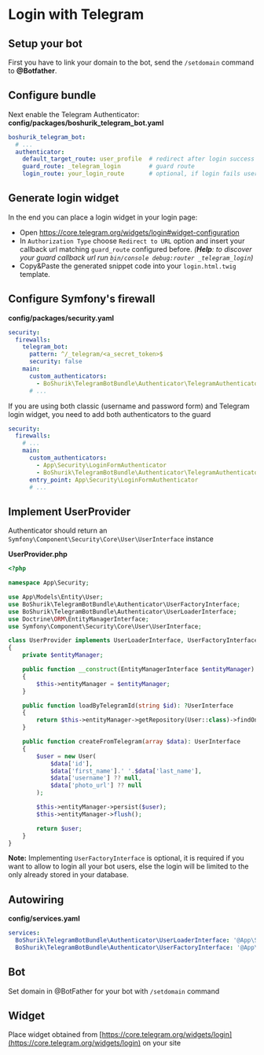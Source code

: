 # Login with Telegram


## Setup your bot

First you have to link your domain to the bot,
send the `/setdomain` command to **@Botfather**.


## Configure bundle

Next enable the Telegram Authenticator:
**config/packages/boshurik_telegram_bot.yaml**
```yaml
boshurik_telegram_bot:
  # ...
  authenticator:
    default_target_route: user_profile  # redirect after login success
    guard_route: _telegram_login        # guard route
    login_route: your_login_route       # optional, if login fails user will be redirected there
```

## Generate login widget

In the end you can place a login widget in your login page:
- Open https://core.telegram.org/widgets/login#widget-configuration
- In `Authorization Type` choose `Redirect to URL` option and insert your callback url matching `guard_route` configured before.
  *(**Help**: to discover your guard callback url run `bin/console debug:router _telegram_login`)*
- Copy&Paste the generated snippet code into your `login.html.twig` template.


## Configure Symfony's firewall

**config/packages/security.yaml**
```yaml
security:
  firewalls:
    telegram_bot:
      pattern: ^/_telegram/<a_secret_token>$
      security: false
    main:
      custom_authenticators:
        - BoShurik\TelegramBotBundle\Authenticator\TelegramAuthenticator
      # ...
```

If you are using both classic (username and password form) and Telegram login widget,
you need to add both authenticators to the guard
```yaml
security:
  firewalls:
    # ...
    main:
      custom_authenticators:
        - App\Security\LoginFormAuthenticator
        - BoShurik\TelegramBotBundle\Authenticator\TelegramAuthenticator
      entry_point: App\Security\LoginFormAuthenticator
      # ...
```

## Implement UserProvider

Authenticator should return an `Symfony\Component\Security\Core\User\UserInterface` instance

**UserProvider.php**

```php
<?php

namespace App\Security;

use App\Models\Entity\User;
use BoShurik\TelegramBotBundle\Authenticator\UserFactoryInterface;
use BoShurik\TelegramBotBundle\Authenticator\UserLoaderInterface;
use Doctrine\ORM\EntityManagerInterface;
use Symfony\Component\Security\Core\User\UserInterface;

class UserProvider implements UserLoaderInterface, UserFactoryInterface
{
    private $entityManager;

    public function __construct(EntityManagerInterface $entityManager)
    {
        $this->entityManager = $entityManager;
    }

    public function loadByTelegramId(string $id): ?UserInterface
    {
        return $this->entityManager->getRepository(User::class)->findOneBy(['telegram.id' => $id]);
    }

    public function createFromTelegram(array $data): UserInterface
    {
        $user = new User(
            $data['id'],
            $data['first_name'].' '.$data['last_name'],
            $data['username'] ?? null,
            $data['photo_url'] ?? null
        );

        $this->entityManager->persist($user);
        $this->entityManager->flush();

        return $user;
    }
}
```

**Note:** Implementing `UserFactoryInterface` is optional,
  it is required if you want to allow to login all your bot users,
  else the login will be limited to the only already stored in your database.


## Autowiring

**config/services.yaml**
```yaml
services:
  BoShurik\TelegramBotBundle\Authenticator\UserLoaderInterface: '@App\Security\UserProvider'
  BoShurik\TelegramBotBundle\Authenticator\UserFactoryInterface: '@App\Security\UserProvider'
```

## Bot

Set domain in @BotFather for your bot with `/setdomain` command

## Widget

Place widget obtained from [https://core.telegram.org/widgets/login](https://core.telegram.org/widgets/login) on your site
